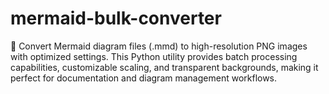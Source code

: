 # mermaid-bulk-converter
🔄 Convert Mermaid diagram files (.mmd) to high-resolution PNG images with optimized settings. This Python utility provides batch processing capabilities, customizable scaling, and transparent backgrounds, making it perfect for documentation and diagram management workflows.
